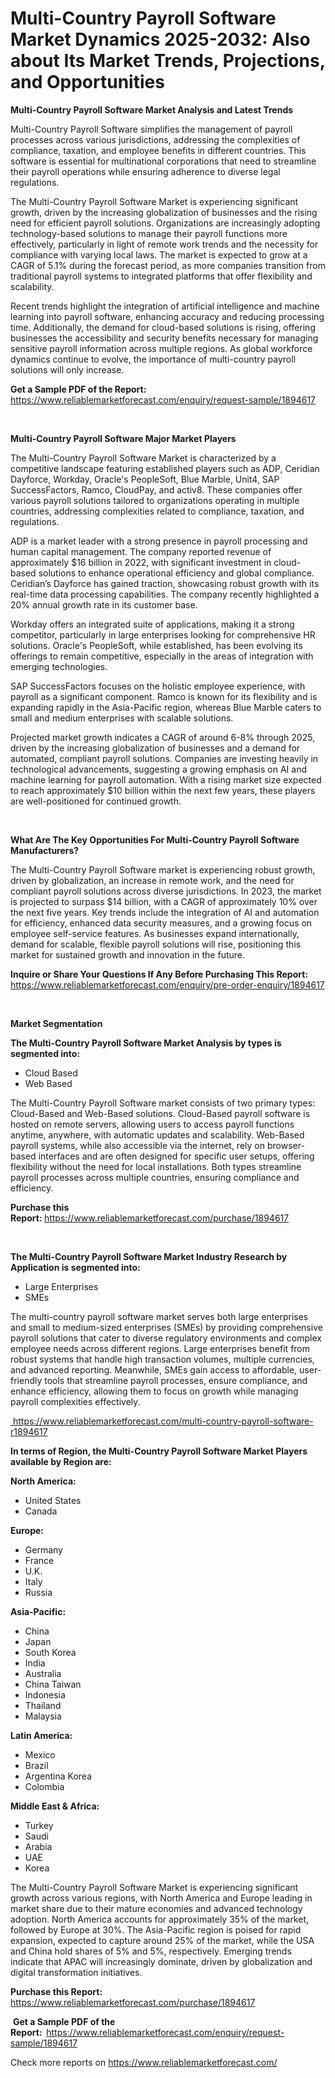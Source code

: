 <p><h1>Multi-Country Payroll Software Market Dynamics 2025-2032: Also about Its Market Trends, Projections, and Opportunities</h1></p><p><strong>Multi-Country Payroll Software Market Analysis and Latest Trends</strong></p>
<p><p>Multi-Country Payroll Software simplifies the management of payroll processes across various jurisdictions, addressing the complexities of compliance, taxation, and employee benefits in different countries. This software is essential for multinational corporations that need to streamline their payroll operations while ensuring adherence to diverse legal regulations.</p><p>The Multi-Country Payroll Software Market is experiencing significant growth, driven by the increasing globalization of businesses and the rising need for efficient payroll solutions. Organizations are increasingly adopting technology-based solutions to manage their payroll functions more effectively, particularly in light of remote work trends and the necessity for compliance with varying local laws. The market is expected to grow at a CAGR of 5.1% during the forecast period, as more companies transition from traditional payroll systems to integrated platforms that offer flexibility and scalability.</p><p>Recent trends highlight the integration of artificial intelligence and machine learning into payroll software, enhancing accuracy and reducing processing time. Additionally, the demand for cloud-based solutions is rising, offering businesses the accessibility and security benefits necessary for managing sensitive payroll information across multiple regions. As global workforce dynamics continue to evolve, the importance of multi-country payroll solutions will only increase.</p></p>
<p><strong>Get a Sample PDF of the Report:&nbsp;</strong> <a href="https://www.reliablemarketforecast.com/enquiry/request-sample/1894617?utm_campaign=1169&utm_medium=2&utm_source=Github&utm_content=ia&utm_term=13012025&utm_id=multi-country-payroll-software">https://www.reliablemarketforecast.com/enquiry/request-sample/1894617</a></p>
<p>&nbsp;</p>
<p><strong>Multi-Country Payroll Software Major Market Players</strong></p>
<p><p>The Multi-Country Payroll Software Market is characterized by a competitive landscape featuring established players such as ADP, Ceridian Dayforce, Workday, Oracle's PeopleSoft, Blue Marble, Unit4, SAP SuccessFactors, Ramco, CloudPay, and activ8. These companies offer various payroll solutions tailored to organizations operating in multiple countries, addressing complexities related to compliance, taxation, and regulations.</p><p>ADP is a market leader with a strong presence in payroll processing and human capital management. The company reported revenue of approximately $16 billion in 2022, with significant investment in cloud-based solutions to enhance operational efficiency and global compliance. Ceridian’s Dayforce has gained traction, showcasing robust growth with its real-time data processing capabilities. The company recently highlighted a 20% annual growth rate in its customer base.</p><p>Workday offers an integrated suite of applications, making it a strong competitor, particularly in large enterprises looking for comprehensive HR solutions. Oracle's PeopleSoft, while established, has been evolving its offerings to remain competitive, especially in the areas of integration with emerging technologies.</p><p>SAP SuccessFactors focuses on the holistic employee experience, with payroll as a significant component. Ramco is known for its flexibility and is expanding rapidly in the Asia-Pacific region, whereas Blue Marble caters to small and medium enterprises with scalable solutions.</p><p>Projected market growth indicates a CAGR of around 6-8% through 2025, driven by the increasing globalization of businesses and a demand for automated, compliant payroll solutions. Companies are investing heavily in technological advancements, suggesting a growing emphasis on AI and machine learning for payroll automation. With a rising market size expected to reach approximately $10 billion within the next few years, these players are well-positioned for continued growth.</p></p>
<p>&nbsp;</p>
<p><strong>What Are The Key Opportunities For Multi-Country Payroll Software Manufacturers?</strong></p>
<p><p>The Multi-Country Payroll Software market is experiencing robust growth, driven by globalization, an increase in remote work, and the need for compliant payroll solutions across diverse jurisdictions. In 2023, the market is projected to surpass $14 billion, with a CAGR of approximately 10% over the next five years. Key trends include the integration of AI and automation for efficiency, enhanced data security measures, and a growing focus on employee self-service features. As businesses expand internationally, demand for scalable, flexible payroll solutions will rise, positioning this market for sustained growth and innovation in the future.</p></p>
<p><strong>Inquire or Share Your Questions If Any Before Purchasing This Report:</strong> <a href="https://www.reliablemarketforecast.com/enquiry/pre-order-enquiry/1894617?utm_campaign=1169&utm_medium=2&utm_source=Github&utm_content=ia&utm_term=13012025&utm_id=multi-country-payroll-software">https://www.reliablemarketforecast.com/enquiry/pre-order-enquiry/1894617</a></p>
<p>&nbsp;</p>
<p><strong>Market Segmentation</strong></p>
<p><strong>The Multi-Country Payroll Software Market Analysis by types is segmented into:</strong></p>
<p><ul><li>Cloud Based</li><li>Web Based</li></ul></p>
<p><p>The Multi-Country Payroll Software market consists of two primary types: Cloud-Based and Web-Based solutions. Cloud-Based payroll software is hosted on remote servers, allowing users to access payroll functions anytime, anywhere, with automatic updates and scalability. Web-Based payroll systems, while also accessible via the internet, rely on browser-based interfaces and are often designed for specific user setups, offering flexibility without the need for local installations. Both types streamline payroll processes across multiple countries, ensuring compliance and efficiency.</p></p>
<p><strong>Purchase this Report:&nbsp;</strong><a href="https://www.reliablemarketforecast.com/purchase/1894617?utm_campaign=1169&utm_medium=2&utm_source=Github&utm_content=ia&utm_term=13012025&utm_id=multi-country-payroll-software">https://www.reliablemarketforecast.com/purchase/1894617</a></p>
<p>&nbsp;</p>
<p><strong>The Multi-Country Payroll Software Market Industry Research by Application is segmented into:</strong></p>
<p><ul><li>Large Enterprises</li><li>SMEs</li></ul></p>
<p><p>The multi-country payroll software market serves both large enterprises and small to medium-sized enterprises (SMEs) by providing comprehensive payroll solutions that cater to diverse regulatory environments and complex employee needs across different regions. Large enterprises benefit from robust systems that handle high transaction volumes, multiple currencies, and advanced reporting. Meanwhile, SMEs gain access to affordable, user-friendly tools that streamline payroll processes, ensure compliance, and enhance efficiency, allowing them to focus on growth while managing payroll complexities effectively.</p></p>
<p><a href="https://www.reliablemarketforecast.com/multi-country-payroll-software-r1894617?utm_campaign=1169&utm_medium=2&utm_source=Github&utm_content=ia&utm_term=13012025&utm_id=multi-country-payroll-software">&nbsp;https://www.reliablemarketforecast.com/multi-country-payroll-software-r1894617</a></p>
<p><strong>In terms of Region, the Multi-Country Payroll Software Market Players available by Region are:</strong></p>
<p>
    <p> <strong> North America: </strong>
        <ul>
            <li>United States</li>
            <li>Canada</li>
        </ul>
        </p> 
    <p> <strong> Europe: </strong>
        <ul>
            <li>Germany</li>
            <li>France</li>
            <li>U.K.</li>
            <li>Italy</li>
            <li>Russia</li>
        </ul>
        </p> 
    <p> <strong> Asia-Pacific: </strong>
        <ul>
            <li>China</li>
            <li>Japan</li>
            <li>South Korea</li>
            <li>India</li>
            <li>Australia</li>
            <li>China Taiwan</li>
            <li>Indonesia</li>
            <li>Thailand</li>
            <li>Malaysia</li>
        </ul>
        </p> 
    <p> <strong> Latin America: </strong>
        <ul>
            <li>Mexico</li>
            <li>Brazil</li>
            <li>Argentina Korea</li>
            <li>Colombia</li>
        </ul>
        </p> 
    <p> <strong> Middle East & Africa: </strong>
        <ul>
            <li>Turkey</li>
            <li>Saudi</li>
            <li>Arabia</li>
            <li>UAE</li>
            <li>Korea</li>
        </ul>
    </p>
    </p>
<p><p>The Multi-Country Payroll Software Market is experiencing significant growth across various regions, with North America and Europe leading in market share due to their mature economies and advanced technology adoption. North America accounts for approximately 35% of the market, followed by Europe at 30%. The Asia-Pacific region is poised for rapid expansion, expected to capture around 25% of the market, while the USA and China hold shares of 5% and 5%, respectively. Emerging trends indicate that APAC will increasingly dominate, driven by globalization and digital transformation initiatives.</p></p>
<p><strong>Purchase this Report: </strong><a href="https://www.reliablemarketforecast.com/purchase/1894617?utm_campaign=1169&utm_medium=2&utm_source=Github&utm_content=ia&utm_term=13012025&utm_id=multi-country-payroll-software">https://www.reliablemarketforecast.com/purchase/1894617</a></p>
<p>&nbsp;<strong>Get a Sample PDF of the Report:&nbsp;&nbsp;</strong><a href="https://www.reliablemarketforecast.com/enquiry/request-sample/1894617?utm_campaign=1169&utm_medium=2&utm_source=Github&utm_content=ia&utm_term=13012025&utm_id=multi-country-payroll-software">https://www.reliablemarketforecast.com/enquiry/request-sample/1894617</a></p>
<p><strong></strong></p>
<p>Check more reports on <a href="https://www.reliablemarketforecast.com/?utm_campaign=1169&utm_medium=2&utm_source=Github&utm_content=ia&utm_term=13012025&utm_id=multi-country-payroll-software">https://www.reliablemarketforecast.com/</a></p>